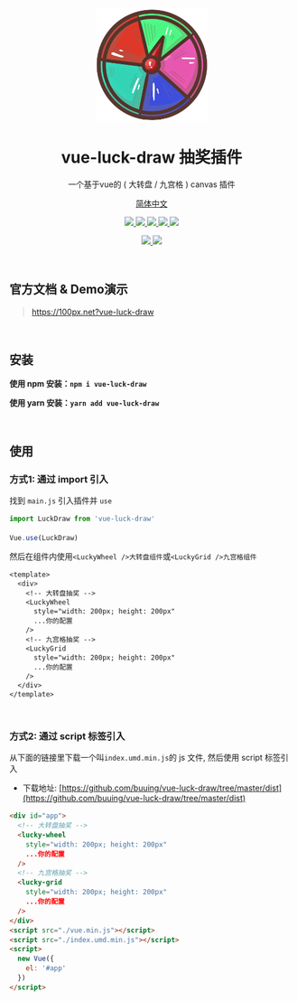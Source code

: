 
<Empty />

<div align="center">
  <img src="./logo.png" width="200" />
  <h1>vue-luck-draw 抽奖插件</h1>
  <p>一个基于vue的 ( 大转盘 / 九宫格 ) canvas 插件</p>
  <p class="hidden">
    <a href="https://github.com/LuckDraw/vue-luck-draw#readme">简体中文</a>
    <!-- · -->
    <!-- <a href="javascript: ;">English</a> -->
  </p>
  <p>
    <a href="https://github.com/buuing/vue-luck-draw" target="_black">
      <img src="https://img.shields.io/badge/github-buuing-brightgreen.svg" />
    </a>
    <a href="https://www.npmjs.com/package/vue-luck-draw" target="_black">
      <img src="https://img.shields.io/github/package-json/v/buuing/vue-luck-draw" />
    </a>
    <a href="https://github.com/LuckDraw/vue-luck-draw/stargazers" target="_black">
      <img src="https://img.shields.io/github/stars/buuing/vue-luck-draw" />
    </a>
    <a href="https://www.npmjs.com/package/vue-luck-draw" target="_black">
      <img src="https://img.shields.io/npm/dt/vue-luck-draw" />
    </a>
    <a href="https://github.com/buuing/vue-luck-draw/tree/master/dist" target="_black">
      <img src="https://img.shields.io/github/size/buuing/vue-luck-draw/dist/index.common.js" />
    </a>
  </p>
  <p>
    <a href="https://github.com/buuing" target="_black">
      <img src="https://img.shields.io/badge/author-%20ldq%20-7289da.svg" />
    </a>
    <a href="https://github.com/LuckDraw/vue-luck-draw/blob/master/LICENSE" target="_black">
      <img src="https://img.shields.io/github/license/buuing/vue-luck-draw" />
    </a>
  </p>
</div>

<br />

<h2 class="hidden">官方文档 & Demo演示</h2>

<blockquote class="hidden">
  <p><a href="https://100px.net?vue-luck-draw" target="_black" rel="nofollow">https://100px.net?vue-luck-draw</a></p>
</blockquote>

<br />

## 安装

**使用 npm 安装：`npm i vue-luck-draw`**

**使用 yarn 安装：`yarn add vue-luck-draw`**

<br />

## 使用

### 方式1: 通过 import 引入

找到 `main.js` 引入插件并 `use`

```js
import LuckDraw from 'vue-luck-draw'

Vue.use(LuckDraw)
```

然后在组件内使用`<LuckyWheel />大转盘组件`或`<LuckyGrid />九宫格组件`

```vue
<template>
  <div>
    <!-- 大转盘抽奖 -->
    <LuckyWheel
      style="width: 200px; height: 200px"
      ...你的配置
    />
    <!-- 九宫格抽奖 -->
    <LuckyGrid
      style="width: 200px; height: 200px"
      ...你的配置
    />
  </div>
</template>
```

<br />

### 方式2: 通过 script 标签引入

从下面的链接里下载一个叫`index.umd.min.js`的 js 文件, 然后使用 script 标签引入

- 下载地址: [https://github.com/buuing/vue-luck-draw/tree/master/dist](https://github.com/buuing/vue-luck-draw/tree/master/dist)

```html
<div id="app">
  <!-- 大转盘抽奖 -->
  <lucky-wheel
    style="width: 200px; height: 200px"
    ...你的配置
  />
  <!-- 九宫格抽奖 -->
  <lucky-grid
    style="width: 200px; height: 200px"
    ...你的配置
  />
</div>
<script src="./vue.min.js"></script>
<script src="./index.umd.min.js"></script>
<script>
  new Vue({
    el: '#app'
  })
</script>
```

<br />

